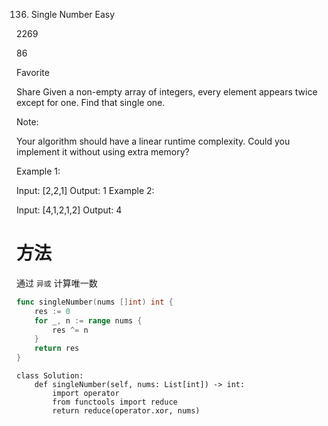 136. Single Number
Easy

2269

86

Favorite

Share
Given a non-empty array of integers, every element appears twice except for one. Find that single one.

Note:

Your algorithm should have a linear runtime complexity. Could you implement it without using extra memory?

Example 1:

Input: [2,2,1]
Output: 1
Example 2:

Input: [4,1,2,1,2]
Output: 4


# 方法
通过 `异或` 计算唯一数

```go
func singleNumber(nums []int) int {
    res := 0
    for _, n := range nums {
        res ^= n
    }
    return res
}
```

```python3
class Solution:
    def singleNumber(self, nums: List[int]) -> int:
        import operator
        from functools import reduce
        return reduce(operator.xor, nums)
```
